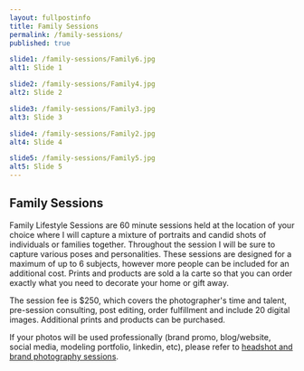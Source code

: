 ```yaml
---
layout: fullpostinfo
title: Family Sessions
permalink: /family-sessions/
published: true

slide1: /family-sessions/Family6.jpg
alt1: Slide 1

slide2: /family-sessions/Family4.jpg
alt2: Slide 2

slide3: /family-sessions/Family3.jpg
alt3: Slide 3

slide4: /family-sessions/Family2.jpg
alt4: Slide 4

slide5: /family-sessions/Family5.jpg
alt5: Slide 5
---
```

## Family Sessions

Family Lifestyle Sessions are 60 minute sessions held at the location of your choice where I will capture a mixture of portraits and candid shots of individuals or families together. Throughout the session I will be sure to capture various poses and personalities. These sessions are designed for a maximum of up to 6 subjects, however more people can be included for an additional cost. Prints and products are sold a la carte so that you can order exactly what you need to decorate your home or gift away.

The session fee is $250, which covers the photographer's time and talent, pre-session consulting, post editing, order fulfillment and include 20 digital images. Additional prints and products can be purchased. 

If your photos will be used professionally (brand promo, blog/website, social media, modeling portfolio, linkedin, etc), please refer to [headshot and brand photography sessions](http://candidgiggles.com/branding-sessions/).
